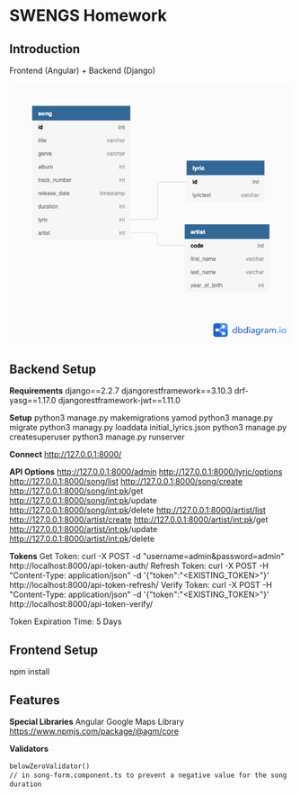 # SWENGS Homework

## Introduction

Frontend (Angular) + Backend (Django)

![DatabaseDiag.](dbdiag.png)

## Backend Setup

**Requirements**
django==2.2.7
djangorestframework==3.10.3
drf-yasg==1.17.0
djangorestframework-jwt==1.11.0

**Setup**
python3 manage.py makemigrations yamod
python3 manage.py migrate
python3 managy.py loaddata initial_lyrics.json
python3 manage.py createsuperuser
python3 manage.py runserver

**Connect**
http://127.0.0.1:8000/

**API Options**
http://127.0.0.1:8000/admin
http://127.0.0.1:8000/lyric/options
http://127.0.0.1:8000/song/list
http://127.0.0.1:8000/song/create
http://127.0.0.1:8000/song/<int:pk>/get
http://127.0.0.1:8000/song/<int:pk>/update
http://127.0.0.1:8000/song/<int:pk>/delete
http://127.0.0.1:8000/artist/list
http://127.0.0.1:8000/artist/create
http://127.0.0.1:8000/artist/<int:pk>/get
http://127.0.0.1:8000/artist/<int:pk>/update
http://127.0.0.1:8000/artist/<int:pk>/delete

**Tokens**
Get Token: curl -X POST -d "username=admin&password=admin" http://localhost:8000/api-token-auth/
Refresh Token: curl -X POST -H "Content-Type: application/json" -d '{"token":"<EXISTING_TOKEN>"}' http://localhost:8000/api-token-refresh/
Verify Token: curl -X POST -H "Content-Type: application/json" -d '{"token":"<EXISTING_TOKEN>"}' http://localhost:8000/api-token-verify/

Token Expiration Time: 5 Days

## Frontend Setup

npm install



## Features

**Special Libraries**
Angular Google Maps Library https://www.npmjs.com/package/@agm/core

**Validators**

```
belowZeroValidator()
// in song-form.component.ts to prevent a negative value for the song duration
```